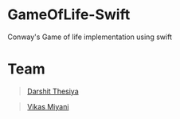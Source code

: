 # GameOfLife-Swift

Conway's Game of life implementation using swift


# Team

> [Darshit Thesiya](https://github.com/dthesiya)

> [Vikas Miyani](https://github.com/vikasmiyani)